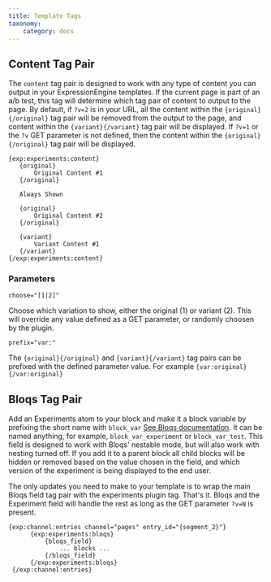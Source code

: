```yaml
---
title: Template Tags
taxonomy:
    category: docs
---
```


## Content Tag Pair

The ``content`` tag pair is designed to work with any type of content you can output in your ExpressionEngine templates. If the current page is part of an a/b test, this tag will determine which tag pair of content to output to the page. By default, if ``?v=2`` is in your URL, all the content within the ``{original}{/original}`` tag pair will be removed from the output to the page, and content within the ``{variant}{/variant}`` tag pair will be displayed. If ``?v=1`` or the ``?v`` GET parameter is not defined, then the content within the ``{original}{/original}`` tag pair will be displayed.

```
{exp:experiments:content}
   {original}
       Original Content #1
   {/original}

   Always Shown

   {original}
       Original Content #2
   {/original}

   {variant}
       Variant Content #1
   {/variant}
{/exp:experiments:content}
```

### Parameters

``choose="[1|2]"``

Choose which variation to show, either the original (1) or variant (2). This will override any value defined as a GET parameter, or randomly choosen by the plugin.

``prefix="var:"``

The ``{original}{/original}`` and ``{variant}{/variant}`` tag pairs can be prefixed with the defined parameter value. For example ``{var:original}{/var:original}``

## Bloqs Tag Pair

Add an Experiments atom to your block and make it a block variable by prefixing the short name with `block_var` [See Bloqs documentation](https://eebloqs.com/documentation/nesting). It can be named anything, for example, `block_var_experiment` or `block_var_test`. This field is designed to work with Bloqs' nestable mode, but will also work with nesting turned off. If you add it to a parent block all child blocks will be hidden or removed based
on the value chosen in the field, and which version of the experiment is being displayed to the end user.

The only updates you need to make to your template  is to wrap the main Bloqs field tag pair with the experiments plugin tag. That's it. Bloqs and the Experiment field will handle the rest as long as the GET parameter ``?v=N`` is present.

```
{exp:channel:entries channel="pages" entry_id="{segment_2}"}
      {exp:experiments:bloqs}
          {bloqs_field}
              ... blocks ...
          {/bloqs_field}
      {/exp:experiments:bloqs}
 {/exp:channel:entries}
 ```


